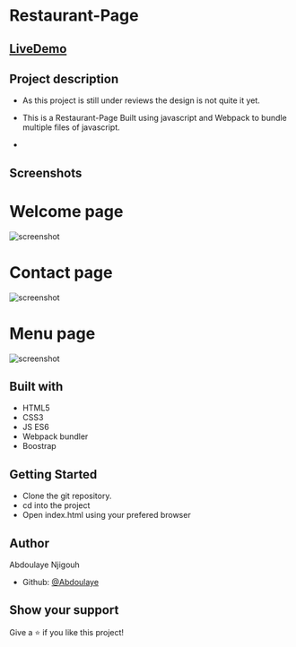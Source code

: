 # Restaurant-Page


## [LiveDemo](https://abdoulaye-thespy.github.io/Restaurant-Page/#)

## Project description

- As this project is still under reviews the design is not quite it yet.

- This is a Restaurant-Page Built using javascript and Webpack to bundle multiple files of javascript.
- 
## Screenshots

# Welcome page
![screenshot](R1.png)
# Contact page
![screenshot](R2.png)
# Menu page
![screenshot](R4.png)

## Built with

- HTML5
- CSS3
- JS ES6
- Webpack bundler
- Boostrap

## Getting Started

- Clone the git repository.
- cd into the project
- Open index.html using your prefered browser

## Author

Abdoulaye Njigouh

- Github: [@Abdoulaye](https://github.com/Abdoulaye-Thespy)


## Show your support

Give a ⭐️ if you like this project!
